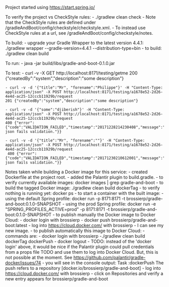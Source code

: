 Project started using https://start.spring.io/


To verify the project vs CheckStyle rules:
    - ./gradlew clean check
    - Note that the CheckStyle rules are defined under /gradleAndBoot/config/checkstyle/checkstyle.xml.
    - To instead use CheckStyle rules at a url, see /gradleAndBoot/config/checkstyle/notes.


To build:
	- upgrade your Gradle Wrapper to the latest version 4.4.1:
		./gradlew wrapper --gradle-version=4.4.1 --distribution-type=bin
	- to build:
		./gradlew clean build


To run:
	- java -jar build/libs/gradle-and-boot-0.1.0.jar


To test:
    - curl -v -X GET http://localhost:8171/testing/getme
    200 {"createdBy":"system","description":"some description"}

    - curl -v -d '{"title":"Mr", "forename":"Philippe"}' -H "Content-Type: application/json" -X POST http://localhost:8171/testing/a1678e52-2d26-4e4d-ac25-12cccb11929b/request
    201 {"createdBy":"system","description":"some description"}

    - curl -v -d '{"some":"djiberish"}' -H "Content-Type: application/json" -X POST http://localhost:8171/testing/a1678e52-2d26-4e4d-ac25-12cccb11929b/request
    400 {"error":{"code":"VALIDATION_FAILED","timestamp":"20171228214230408","message":"Provided json fails validation."}}

    - curl -v -d '{"title":"Mr", "forename":""}' -H "Content-Type: application/json" -X POST http://localhost:8171/testing/a1678e52-2d26-4e4d-ac25-12cccb11929b/request
     400 {"error":{"code":"VALIDATION_FAILED","timestamp":"20171230210612001","message":"Provided json fails validation."}}


Notes taken while building a Docker image for this service:
    - created Dockerfile at the project root.
    - added the Palantir plugin to build.gradle.
    - to verify currently available images: docker images | grep gradle-and-boot
    - to build the tagged Docker image: ./gradlew clean build dockerTag
    - to verify nothing is running yet: docker ps
    - to start a container with the built image:
        - using the default Spring profile: docker run -p 8171:8171 -t brossierp/gradle-and-boot:0.1.0-SNAPSHOT
        - using the prod Spring profile: docker run -e "SPRING_PROFILES_ACTIVE=prod" -p 8171:8171 -t brossierp/gradle-and-boot:0.1.0-SNAPSHOT
    - to publish manually the Docker image to Docker Cloud:
        - docker login with brossierp
        - docker push brossierp/gradle-and-boot:latest
        - log into https://cloud.docker.com/ with brossierp
        - I can see my new image.
    - to publish automatically this image to Docker Cloud:
        - commands are:
            - docker login with brossierp
            -./gradlew clean build dockerTag dockerPush
            - docker logout
            - TODO: instead of the 'docker login' above, it would be nice if the Palantir plugin could pull credentials from a props file
            TODO and use them to log into Docker Cloud. But, this is not possible at the moment. See https://github.com/palantir/gradle-docker/issues/74
        - you will see in the console output:
            Task :dockerPush
            The push refers to a repository [docker.io/brossierp/gradle-and-boot]
        - log into https://cloud.docker.com/ with brossierp
        - click on Repositories and verify a new entry appears for brossierp/gradle-and-boot

